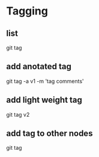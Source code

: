 # Tagging
## list
git tag
## add anotated tag
git tag -a v1 -m 'tag comments'
## add light weight tag
git tag v2
## add tag to other nodes
git tag <commit hash>

